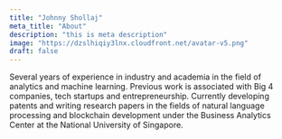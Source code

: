 ```yaml
---
title: "Johnny Shollaj"
meta_title: "About"
description: "this is meta description"
image: "https://dzslhiqiy3lnx.cloudfront.net/avatar-v5.png"
draft: false
---
```


Several years of experience in industry and academia in the field of analytics and machine learning. 
Previous work is associated with Big 4 companies, tech startups and entrepreneurship. Currently developing patents and writing research papers in the fields of natural language processing and blockchain development under the Business Analytics Center at the National University of Singapore.

